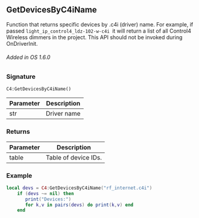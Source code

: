 ## GetDevicesByC4iName

Function that returns specific devices by .c4i (driver) name. For example, if passed `light_ip_control4_ldz-102-w-c4i `it will return a list of all Control4 Wireless dimmers in the project. This API should not be invoked during OnDriverInit.

###### Added in OS 1.6.0


### Signature

`C4:GetDevicesByC4iName()`


| Parameter | Description |
| --- | --- |
| str | Driver name |


### Returns

| Parameter | Description |
| --- | --- |
| table | Table of device IDs. |


### Example

```lua
local devs = C4:GetDevicesByC4iName("rf_internet.c4i")
	if (devs ~= nil) then
	   print("Devices:")
	   for k,v in pairs(devs) do print(k,v) end
	end
```